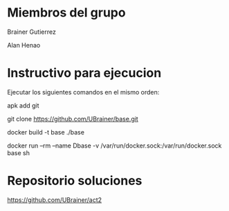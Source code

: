 # Miembros del grupo
Brainer Gutierrez

Alan Henao

# Instructivo para ejecucion
Ejecutar los siguientes comandos en el mismo orden:

apk add git 

git clone https://github.com/UBrainer/base.git

docker build -t base ./base

docker run –rm –name Dbase -v /var/run/docker.sock:/var/run/docker.sock base sh

# Repositorio soluciones
https://github.com/UBrainer/act2
